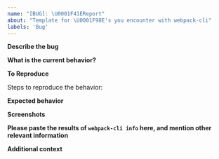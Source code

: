 ```yaml
---
name: "[BUG]: \U0001F41EReport"
about: "Template for \U0001F98E's you encounter with webpack-cli"
labels: 'Bug'
---
```


**Describe the bug**

<!-- A 💯 way to do this is to provide your configuration via a GitHub gist and/or to use markdown when describing which commands you used when the error occurred! Be precise and clear in your description of the bug. -->

**What is the current behavior?**

<!-- This is where you elaborate on the current behavior of the cli, how it behaves normally differing from the previous version/build you did. -->

**To Reproduce**

Steps to reproduce the behavior:

<!-- See https://stackoverflow.com/help/minimal-reproducible-example for information on how to create good reproductions -->

**Expected behavior**

<!-- A clear and concise description of what you expected to happen. -->

**Screenshots**

<!-- If applicable, add screenshots to help explain your problem. -->

**Please paste the results of `webpack-cli info` here, and mention other relevant information**

**Additional context**

<!-- Add any other context about the problem here like linking to a similar issue you might think is the cause. -->
